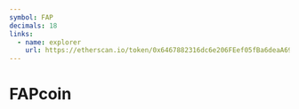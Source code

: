 ```yaml
---
symbol: FAP
decimals: 18
links:
  - name: explorer
    url: https://etherscan.io/token/0x6467882316dc6e206FEef05fBa6deaA69277f155
---
```


# FAPcoin
